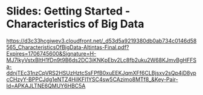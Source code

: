 # Slides: Getting Started - Characteristics of Big Data

https://d3c33hcgiwev3.cloudfront.net/_d53d5a9219380db0ab734c0146d58565_CharacteristicsOfBigData-Altintas-Final.pdf?Expires=1706745600&Signature=H-MJ7lkyVstxBItH1fDn9t9B6ds2DC3iKNKpEbv2Lc8fb2uku2W68KJmvBgHFFSa-ddnjTEc31nzCpVRS2HSUzHztcSsFPfB0xuEEKJqmXFf6CLBjsxv2sQp4jD8ypcCHzyY-BPPCJdg1eNTZ4HiIKFI1YSC4sw5CAzimo8MTf8_&Key-Pair-Id=APKAJLTNE6QMUY6HBC5A